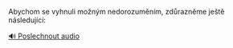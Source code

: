 
Abychom se vyhnuli možným nedorozuměním, zdůrazněme ještě následující:

[🔊 Poslechnout audio](/data/7-paragraphs/audio/chapter_19/para_003-Abychom-se-vyhnuli-monm-nedorozumnm-zdraznm.mp3)
